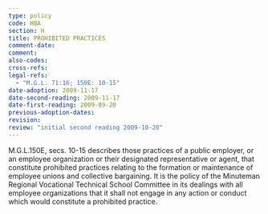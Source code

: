 ```yaml
---
type: policy
code: HBA
section: H
title: PROHIBITED PRACTICES
comment-date:
comment:
also-codes:
cross-refs:
legal-refs:
  - "M.G.L. 71:16; 150E: 10-15"
date-adoption: 2009-11-17
date-second-reading: 2009-11-17
date-first-reading: 2009-09-20
previous-adoption-dates:
revision: 
review: "initial second reading 2009-10-20"
---
```


M.G.L.150E, secs. 10-15 describes those practices of a public employer, or an employee organization or their designated representative or agent, that constitute prohibited practices relating to the formation or maintenance of employee unions and collective bargaining.  It is the policy of the Minuteman Regional Vocational Technical School Committee in its dealings with all employee organizations that it shall not engage in any action or conduct which would constitute a prohibited practice.
